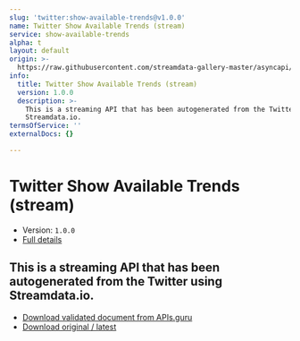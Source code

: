 ```yaml
---
slug: 'twitter:show-available-trends@v1.0.0'
name: Twitter Show Available Trends (stream)
service: show-available-trends
alpha: t
layout: default
origin: >-
  https://raw.githubusercontent.com/streamdata-gallery-master/asyncapi/master/_listings/twitter/twitter-show-available-trends-stream-async.md
info:
  title: Twitter Show Available Trends (stream)
  version: 1.0.0
  description: >-
    This is a streaming API that has been autogenerated from the Twitter using
    Streamdata.io.
termsOfService: ''
externalDocs: {}

---
```

# Twitter Show Available Trends (stream)

* Version: `1.0.0`
* [Full details](../html/twitter:show-available-trends@v1.0.0.html)



## This is a streaming API that has been autogenerated from the Twitter using Streamdata.io.



* [Download validated document from APIs.guru](https://raw.githubusercontent.com/APIs-guru/asyncapi-directory/master/docs/APIs/twitter%3Ashow-available-trends%40v1.0.0.yaml)
* [Download original / latest](https://raw.githubusercontent.com/streamdata-gallery-master/asyncapi/master/_listings/twitter/twitter-show-available-trends-stream-async.md)

<script type="application/ld+json">
{
  "@context": "http://schema.org/",
  "@type": "WebAPI",
  "description": "This is a streaming API that has been autogenerated from the Twitter using Streamdata.io.",
  "documentation": "",

  "name": "Twitter Show Available Trends (stream)"
}
</script>
